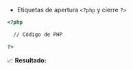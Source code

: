 - Etiquetas de apertura `<?php` y cierre `?>`

```html
<?php 

  // Código de PHP

?>
```

📈 **Resultado:**

```php

```
